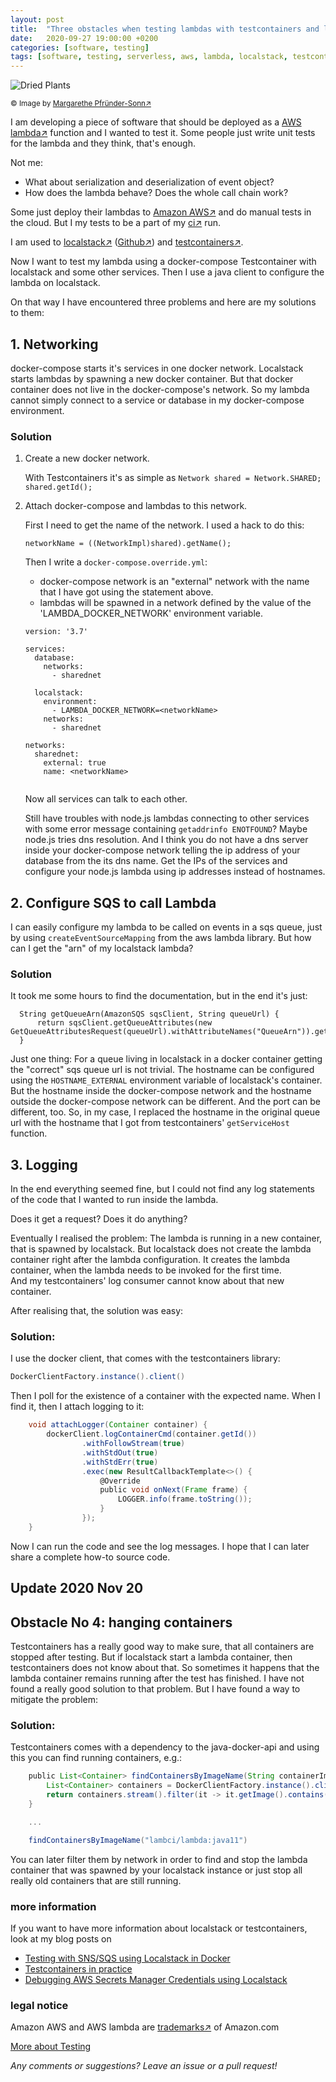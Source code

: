```yaml
---
layout: post
title:  "Three obstacles when testing lambdas with testcontainers and localstack"
date:   2020-09-27 19:00:00 +0200
categories: [software, testing]
tags: [software, testing, serverless, aws, lambda, localstack, testcontainers]
---
```


![Dried Plants](/assets/pfruender_sonn_dried_plants.jpg)

<small>&copy; Image by [Margarethe Pfründer-Sonn&#8599;](http://www.pfruender-sonn.de/objekte/spiel-mit-verschiedenen-materialien)</small>

I am developing a piece of software that should be deployed as a [AWS lambda&#8599;](https://aws.amazon.com/lambda/) function and I wanted to test it.
Some people just write unit tests for the lambda and they think, that's enough.

Not me:
- What about serialization and deserialization of event object?
- How does the lambda behave? Does the whole call chain work?

Some just deploy their lambdas to [Amazon AWS&#8599;](https://aws.amazon.com) and do manual tests in the cloud. But I my tests to be a part of my [ci&#8599;](https://en.wikipedia.org/wiki/Continuous_integration) run.

I am used to [localstack&#8599;](https://localstack.cloud/) ([Github&#8599;](https://github.com/localstack/localstack)) and [testcontainers&#8599;](https://www.testcontainers.org/).

Now I want to test my lambda using a docker-compose Testcontainer with localstack and some other services.
Then I use a java client to configure the lambda on localstack.

On that way I have encountered three problems and here are my solutions to them:

## 1. Networking

docker-compose starts it's services in one docker network. Localstack starts lambdas by spawning a new docker container.
But that docker container does not live in the docker-compose's network. So my lambda cannot simply connect to a service or database in my docker-compose environment.

### Solution

1. Create a new docker network.

   With Testcontainers it's as simple as `Network shared = Network.SHARED; shared.getId();`

2. Attach docker-compose and lambdas to this network.
   
   First I need to get the name of the network. I used a hack to do this:
   
   ```
   networkName = ((NetworkImpl)shared).getName();
   ```

   Then I write a `docker-compose.override.yml`:
   - docker-compose network is an "external" network with the name that I have got using the statement above.
   - lambdas will be spawned in a network defined by the value of the 'LAMBDA_DOCKER_NETWORK' environment variable.

   ```
   version: '3.7'
   
   services:
     database:
       networks:
         - sharednet
   
     localstack:
       environment:
         - LAMBDA_DOCKER_NETWORK=<networkName>
       networks:
         - sharednet
   
   networks:
     sharednet:
       external: true
       name: <networkName>
  
   ```
   Now all services can talk to each other.
   
   Still have troubles with node.js lambdas connecting to other services with some error message containing `getaddrinfo ENOTFOUND`? 
   Maybe node.js tries dns resolution. And I think you do not have a dns server inside your docker-compose network telling the ip address of your database from the its dns name. 
   Get the IPs of the services and configure your node.js lambda using ip addresses instead of hostnames. 

## 2. Configure SQS to call Lambda

I can easily configure my lambda to be called on events in a sqs queue, just by using `createEventSourceMapping` from the aws lambda library.
But how can I get the "arn" of my localstack lambda?

### Solution

It took me some hours to find the documentation, but in the end it's just:

```
  String getQueueArn(AmazonSQS sqsClient, String queueUrl) {
      return sqsClient.getQueueAttributes(new GetQueueAttributesRequest(queueUrl).withAttributeNames("QueueArn")).getAttributes().get("QueueArn");
  }
```

Just one thing: For a queue living in localstack in a docker container getting the "correct" sqs queue url is not trivial. The hostname can be configured using the `HOSTNAME_EXTERNAL` environment variable of localstack's container.
But the hostname inside the docker-compose network and the hostname outside the docker-compose network can be different. And the port can be different, too.
So, in my case, I replaced the hostname in the original queue url with the hostname that I got from testcontainers' `getServiceHost` function.  

## 3. Logging

In the end everything seemed fine, but I could not find any log statements of the code that I wanted to run inside the lambda.
 
Does it get a request? Does it do anything?

Eventually I realised the problem: The lambda is running in a new container, that is spawned by localstack.
But localstack does not create the lambda container right after the lambda configuration.
It creates the lambda container, when the lambda needs to be invoked for the first time.  
And my testcontainers' log consumer cannot know about that new container.

After realising that, the solution was easy:

### Solution:

I use the docker client, that comes with the testcontainers library:
```groovy
DockerClientFactory.instance().client()
``` 

Then I poll for the existence of a container with the expected name. When I find it, then I attach logging to it:

```groovy
    void attachLogger(Container container) {
        dockerClient.logContainerCmd(container.getId())
                .withFollowStream(true)
                .withStdOut(true)
                .withStdErr(true)
                .exec(new ResultCallbackTemplate<>() {
                    @Override
                    public void onNext(Frame frame) {
                        LOGGER.info(frame.toString());
                    }
                });
    }
```

Now I can run the code and see the log messages. 
I hope that I can later share a complete how-to source code.

## Update 2020 Nov 20

## Obstacle No 4: hanging containers

Testcontainers has a really good way to make sure, that all containers are stopped after testing.
But if localstack start a lambda container, then testcontainers does not know about that.
So sometimes it happens that the lambda container remains running after the test has finished.
I have not found a really good solution to that problem.
But I have found a way to mitigate the problem:

### Solution:
Testcontainers comes with a dependency to the java-docker-api and using this you can find running containers, e.g.:

```groovy
    public List<Container> findContainersByImageName(String containerImageNameSearchString) {
        List<Container> containers = DockerClientFactory.instance().client().listContainersCmd().exec();
        return containers.stream().filter(it -> it.getImage().contains(containerImageNameSearchString)).collect(Collectors.toList());
    }

    ...

    findContainersByImageName("lambci/lambda:java11")

```

You can later filter them by network in order to find and stop the lambda container that was spawned by your localstack instance or just stop all really old containers that are still running.


### more information
If you want to have more information about localstack or testcontainers, look at my blog posts on
* [Testing with SNS/SQS using Localstack in Docker](/software/docker/microservices/testing/2020/01/25/Localstack_in_Docker.html) 
* [Testcontainers in practice](/software/testing/2020/03/29/testcontainers.html)
* [Debugging AWS Secrets Manager Credentials using Localstack](/software/docker/microservices/testing/2023/02/13/localstack_and_secretsmanager_samples.html)

### legal notice
Amazon AWS and AWS lambda are [trademarks&#8599;](https://aws.amazon.com/trademark-guidelines/) of Amazon.com

[More about Testing](/collections/testautomation.html)

*Any comments or suggestions? Leave an issue or a pull request!*
